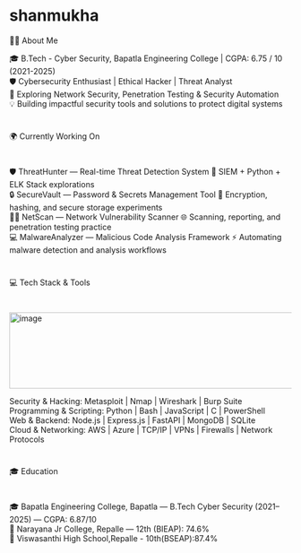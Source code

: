 # shanmukha


👨‍💻 About Me

🎓 B.Tech - Cyber Security, Bapatla Engineering College | CGPA: 6.75 / 10 (2021-2025)        
🛡️ Cybersecurity Enthusiast | Ethical Hacker | Threat Analyst                                                                                                                                
🌱 Exploring Network Security, Penetration Testing & Security Automation                         
💡 Building impactful security tools and solutions to protect digital systems
#

🌍 Currently Working On
#
🛡️ ThreatHunter — Real-time Threat Detection System
🚀 SIEM + Python + ELK Stack explorations                                                        
🔒 SecureVault — Password & Secrets Management Tool
🧰 Encryption, hashing, and secure storage experiments                                    
🕵️‍♂️ NetScan — Network Vulnerability Scanner
🌐 Scanning, reporting, and penetration testing practice                                   
💻 MalwareAnalyzer — Malicious Code Analysis Framework
⚡ Automating malware detection and analysis workflows


#


💻 Tech Stack & Tools                                                                                                                                                         
#

<img width="565" height="136" alt="image" src="https://github.com/user-attachments/assets/501fdf48-4c04-4f6e-8a3f-2b569e3030c8" />

Security & Hacking: Metasploit | Nmap | Wireshark | Burp Suite                         
Programming & Scripting: Python | Bash | JavaScript | C | PowerShell                      
Web & Backend: Node.js | Express.js | FastAPI | MongoDB | SQLite                        
Cloud & Networking: AWS | Azure | TCP/IP | VPNs | Firewalls | Network Protocols        
#
🎓 Education                   
#      
🎓 Bapatla Engineering College, Bapatla — B.Tech Cyber Security (2021–2025) — CGPA: 6.87/10                                                                                                                    
📘 Narayana Jr College, Repalle — 12th (BIEAP): 74.6%                                                                                                                                                   
🏫 Viswasanthi High School,Repalle - 10th(BSEAP):87.4%


